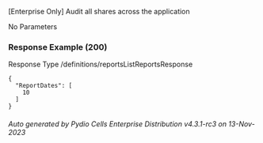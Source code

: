 






 
[Enterprise Only] Audit all shares across the application  


No Parameters



### Response Example (200)
Response Type /definitions/reportsListReportsResponse

```
{
  "ReportDates": [
    10
  ]
}
```




###### Auto generated by Pydio Cells Enterprise Distribution v4.3.1-rc3 on 13-Nov-2023
